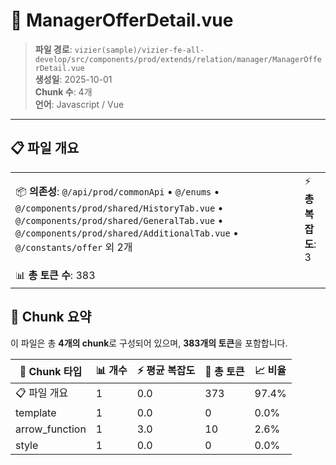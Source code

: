 # 📄 ManagerOfferDetail.vue

> **파일 경로**: `vizier(sample)/vizier-fe-all-develop/src/components/prod/extends/relation/manager/ManagerOfferDetail.vue`  
> **생성일**: 2025-10-01  
> **Chunk 수**: 4개  
> **언어**: Javascript / Vue
---





## 📋 파일 개요

| | |
|--|--|
| 📦 **의존성**: `@/api/prod/commonApi` • `@/enums` • `@/components/prod/shared/HistoryTab.vue` • `@/components/prod/shared/GeneralTab.vue` • `@/components/prod/shared/AdditionalTab.vue` • `@/constants/offer` 외 2개 | ⚡ **총 복잡도**: 3 |
| 📊 **총 토큰 수**: 383 |  |






## 🧩 Chunk 요약

이 파일은 총 **4개의 chunk**로 구성되어 있으며, **383개의 토큰**을 포함합니다.

| 🧩 Chunk 타입 | 📊 개수 | ⚡ 평균 복잡도 | 📝 총 토큰 | 📈 비율 |
|---------------|--------|-------------|----------|--------|
| 📋 파일 개요 | 1 | 0.0 | 373 | 97.4% |
| template | 1 | 0.0 | 0 | 0.0% |
| arrow_function | 1 | 3.0 | 10 | 2.6% |
| style | 1 | 0.0 | 0 | 0.0% |

